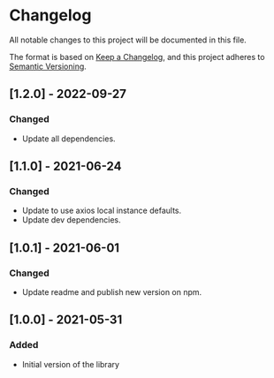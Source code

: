 # Changelog
All notable changes to this project will be documented in this file.

The format is based on [Keep a Changelog](https://keepachangelog.com/en/1.0.0/),
and this project adheres to [Semantic Versioning](https://semver.org/spec/v2.0.0.html).

## [1.2.0] - 2022-09-27
### Changed
- Update all dependencies.

## [1.1.0] - 2021-06-24
### Changed
- Update to use axios local instance defaults.
- Update dev dependencies.

## [1.0.1] - 2021-06-01
### Changed
- Update readme and publish new version on npm.

## [1.0.0] - 2021-05-31
### Added
- Initial version of the library
